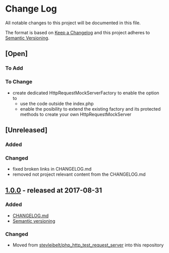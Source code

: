 # Change Log

All notable changes to this project will be documented in this file.

The format is based on [Keep a Changelog](http://keepachangelog.com/)
and this project adheres to [Semantic Versioning](http://semver.org/).

## [Open]

### To Add

### To Change

* create dedicated HttpRequestMockServerFactory to enable the option to
    * use the code outside the index.php
    * enable the posibility to extend the existing factory and its protected methods to create your own HttpRequestMockServer

## [Unreleased]

### Added

### Changed

* fixed broken links in CHANGELOG.md
* removed not project relevant content from the CHANGELOG.md

## [1.0.0](https://github.com/bazzline/http_request_mock_server/tree/1.0.0) - released at 2017-08-31

### Added

* [CHANGELOG.md](CHANGELOG.md)
* [Semantic versioning](http://semver.org)

### Changed

* Moved from [stevleibelt/php_http_test_request_server](https://github.com/stevleibelt/php_http_test_request_server) into this repository
